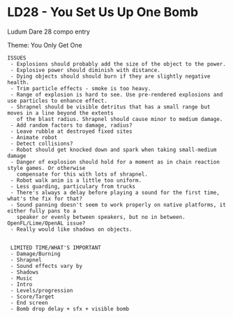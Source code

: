 LD28 - You Set Us Up One Bomb
====

Ludum Dare 28 compo entry

Theme: You Only Get One


	ISSUES
	 - Explosions should probably add the size of the object to the power.
	 - Explosive power should diminish with distance.
	 - Dying objects should should burn if they are slightly negative health.
	 - Trim particle effects - smoke is too heavy.
	 - Range of explosion is hard to see. Use pre-rendered explosions and use particles to enhance effect.
	 - Shrapnel should be visible detritus that has a small range but moves in a line beyond the extents
	   of the blast radius. Shrapnel should cause minor to medium damage.
	 - Add random factors to damage, radius?
	 - Leave rubble at destroyed fixed sites
	 - Animate robot
	 - Detect collisions?
	 - Robot should get knocked down and spark when taking small-medium damage
	 - Danger of explosion should hold for a moment as in chain reaction style games. Or otherwise
	   compensate for this with lots of shrapnel.
	 - Robot walk anim is a little too uniform.
	 - Less guarding, particulary from trucks
	 - There's always a delay before playing a sound for the first time, what's the fix for that?
	 - Sound panning doesn't seem to work properly on native platforms, it either fully pans to a 
	   speaker or evenly between speakers, but no in between. OpenFL/Lime/OpenAL issue?
	 - Really would like shadows on objects.


	 LIMITED TIME/WHAT'S IMPORTANT
	 - Damage/Burning
	 - Shrapnel
	 - Sound effects vary by 
	 - Shadows
	 - Music
	 - Intro
	 - Levels/progression
	 - Score/Target
	 - End screen
	 - Bomb drop delay + sfx + visible bomb